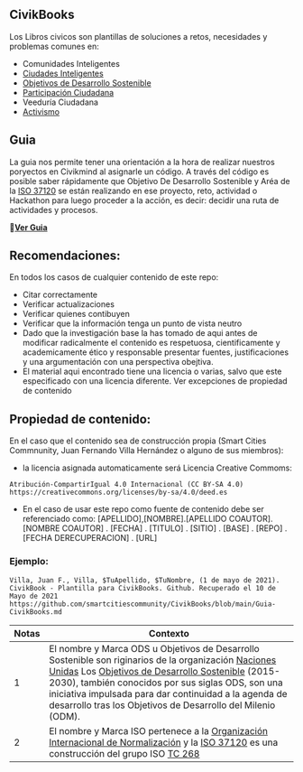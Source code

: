 ## CivikBooks
Los Libros civicos son plantillas de soluciones a retos, necesidades y problemas comunes en:

 - Comunidades Inteligentes
 - [Ciudades Inteligentes](https://es.wikipedia.org/wiki/Ciudad_inteligente)
 - [Objetivos de Desarrollo Sostenible](https://es.wikipedia.org/wiki/Objetivos_de_Desarrollo_Sostenible)
 - [Participación Ciudadana](https://es.wikipedia.org/wiki/Participaci%C3%B3n_ciudadana)
 - Veeduría Ciudadana
 - [Activismo](https://es.wikipedia.org/wiki/Activismo)

## Guia

La guia nos permite tener una orientación a la hora de realizar nuestros poryectos en Civikmind al asignarle un código. A través del código es posible saber rápidamente que Objetivo De Desarrollo Sostenible y Aréa de la [ISO 37120](https://es.wikipedia.org/wiki/ISO_37120)  se están realizando en ese proyecto, reto, actividad o Hackathon para luego proceder a la acción, es decir: decidir una ruta de actividades y procesos.

:large_orange_diamond:[**Ver Guia**](https://github.com/smartcitiescommunity/CivikBooks/blob/main/Guia-CivikBooks.md)

## Recomendaciones:

En todos los casos de cualquier contenido de este repo:

- Citar correctamente
- Verificar actualizaciones
- Verificar quienes contibuyen
- Verificar que la información tenga un punto de vista neutro
- Dado que la investigación base la has tomado de aqui antes de modificar radicalmente el contenido es respetuosa, cientificamente y academicamente ético y responsable presentar fuentes, justificaciones y una argumentación con una perspectiva obejtiva.
- El material aqui encontrado tiene una licencia o varias, salvo que este especificado con una licencia diferente. Ver excepciones de propiedad de contenido

## Propiedad de contenido:

En el caso que el contenido sea de construcción propia (Smart Cities Commnunity, Juan Fernando Villa Hernández o alguno de sus miembros):
-  la licencia asignada automaticamente será Licencia Creative Commoms: 
```
Atribución-CompartirIgual 4.0 Internacional (CC BY-SA 4.0) https://creativecommons.org/licenses/by-sa/4.0/deed.es
```
- En el caso de usar este repo como fuente de contenido debe ser referenciado como: 
[APELLIDO],[NOMBRE].[APELLIDO COAUTOR].[NOMBRE COAUTOR] . [FECHA] . [TITULO] . [SITIO] . [BASE] . [REPO] . [FECHA DERECUPERACION] . [URL]

### Ejemplo:
```
Villa, Juan F., Villa, $TuApellido, $TuNombre, (1 de mayo de 2021). CivikBook - Plantilla para CivikBooks. Github. Recuperado el 10 de Mayo de 2021 https://github.com/smartcitiescommunity/CivikBooks/blob/main/Guia-CivikBooks.md
```

| Notas|Contexto|
|------------ | -------------|
|1| El nombre y Marca ODS u Objetivos de Desarrollo Sostenible son riginarios de la organización [Naciones Unidas](https://www.un.org/sustainabledevelopment/es/) Los [Objetivos de Desarrollo Sostenible](https://es.wikipedia.org/wiki/Objetivos_de_Desarrollo_Sostenible) (2015-2030), también conocidos por sus siglas ODS, son una iniciativa impulsada para dar continuidad a la agenda de desarrollo tras los Objetivos de Desarrollo del Milenio (ODM).|
|2|El nombre y Marca ISO pertenece a la [Organización Internacional de Normalización](https://www.iso.org/home.html) y la [ISO 37120](https://es.wikipedia.org/wiki/ISO_37120) es una construcción del grupo ISO [TC 268](https://www.iso.org/committee/656906/x/catalogue/)  |
